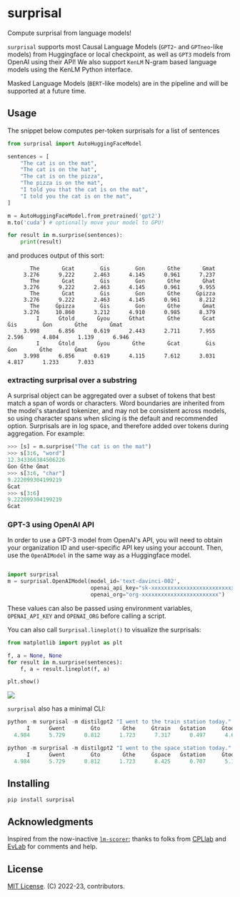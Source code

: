 # surprisal
Compute surprisal from language models!

`surprisal` supports most Causal Language Models (`GPT2`- and `GPTneo`-like models) from Huggingface or local checkpoint, 
as well as `GPT3` models from OpenAI using their API! We also support `KenLM` N-gram based language models using the
KenLM Python interface.

Masked Language Models (`BERT`-like models) are in the pipeline and will be supported at a future time. 

## Usage

The snippet below computes per-token surprisals for a list of sentences
```python
from surprisal import AutoHuggingFaceModel

sentences = [
    "The cat is on the mat",
    "The cat is on the hat",
    "The cat is on the pizza",
    "The pizza is on the mat",
    "I told you that the cat is on the mat",
    "I told you the cat is on the mat",
]

m = AutoHuggingFaceModel.from_pretrained('gpt2')
m.to('cuda') # optionally move your model to GPU!

for result in m.surprise(sentences):
    print(result)
```
and produces output of this sort:
```
       The       Ġcat        Ġis        Ġon       Ġthe       Ġmat  
     3.276      9.222      2.463      4.145      0.961      7.237  
       The       Ġcat        Ġis        Ġon       Ġthe       Ġhat  
     3.276      9.222      2.463      4.145      0.961      9.955  
       The       Ġcat        Ġis        Ġon       Ġthe     Ġpizza  
     3.276      9.222      2.463      4.145      0.961      8.212  
       The     Ġpizza        Ġis        Ġon       Ġthe       Ġmat  
     3.276     10.860      3.212      4.910      0.985      8.379  
         I      Ġtold       Ġyou      Ġthat       Ġthe       Ġcat        Ġis        Ġon       Ġthe       Ġmat 
     3.998      6.856      0.619      2.443      2.711      7.955      2.596      4.804      1.139      6.946 
         I      Ġtold       Ġyou       Ġthe       Ġcat        Ġis        Ġon       Ġthe       Ġmat  
     3.998      6.856      0.619      4.115      7.612      3.031      4.817      1.233      7.033 
```

### extracting surprisal over a substring

A surprisal object can be aggregated over a subset of tokens that best match a span of words or characters. 
Word boundaries are inherited from the model's standard tokenizer, and may not be consistent across models,
so using character spans when slicing is the default and recommended option.
Surprisals are in log space, and therefore added over tokens during aggregation.  For example:
```python
>>> [s] = m.surprise("The cat is on the mat")
>>> s[3:6, "word"] 
12.343366384506226
Ġon Ġthe Ġmat
>>> s[3:6, "char"]
9.222099304199219
Ġcat
>>> s[3:6]
9.222099304199219
Ġcat
```

### GPT-3 using OpenAI API

In order to use a GPT-3 model from OpenAI's API, you will need to obtain your organization ID and user-specific API key using your account.
Then, use the `OpenAIModel` in the same way as a Huggingface model.

```python

import surprisal
m = surprisal.OpenAIModel(model_id='text-davinci-002',
                          openai_api_key="sk-xxxxxxxxxxxxxxxxxxxxxxxxxxxxxxxxxxxxxxxxxxxxxxxx", 
                          openai_org="org-xxxxxxxxxxxxxxxxxxxxxxxx")
```

These values can also be passed using environment variables, `OPENAI_API_KEY` and `OPENAI_ORG` before calling a script.

You can also call `Surprisal.lineplot()` to visualize the surprisals:

```python
from matplotlib import pyplot as plt

f, a = None, None
for result in m.surprise(sentences):
    f, a = result.lineplot(f, a)

plt.show()
```

![](https://i.imgur.com/HusVOUq.png)


`surprisal` also has a minimal CLI:
```python
python -m surprisal -m distilgpt2 "I went to the train station today."
      I      Ġwent        Ġto       Ġthe     Ġtrain   Ġstation     Ġtoday          . 
  4.984      5.729      0.812      1.723      7.317      0.497      4.600      2.528 

python -m surprisal -m distilgpt2 "I went to the space station today."
      I      Ġwent        Ġto       Ġthe     Ġspace   Ġstation     Ġtoday          . 
  4.984      5.729      0.812      1.723      8.425      0.707      5.182      2.574
```


## Installing
`pip install surprisal`


## Acknowledgments

Inspired from the now-inactive [`lm-scorer`](https://github.com/simonepri/lm-scorer); thanks to
folks from [CPLlab](http://cpl.mit.edu) and [EvLab](https://evlab.mit.edu) for comments and help.


## License 
[MIT License](./LICENSE).
(C) 2022-23, contributors.

